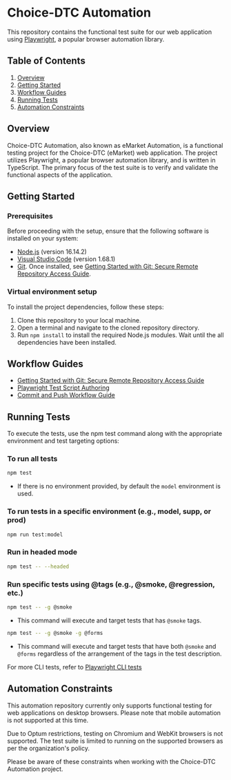 # Choice-DTC Automation

This repository contains the functional test suite for our web application using [Playwright](https://playwright.dev/), a popular browser automation library.

## Table of Contents

1. [Overview](#overview)
2. [Getting Started](#getting-started)
3. [Workflow Guides](#workflow-guides)
4. [Running Tests](#running-tests)
5. [Automation Constraints](#automation-constraints)

## Overview

Choice-DTC Automation, also known as eMarket Automation, is a functional testing project for the Choice-DTC (eMarket) web application. The project utilizes Playwright, a popular browser automation library, and is written in TypeScript. The primary focus of the test suite is to verify and validate the functional aspects of the application.

## Getting Started

### Prerequisites

Before proceeding with the setup, ensure that the following software is installed on your system:

- [Node.js](https://optum.service-now.com/euts_intake?id=appstore&q=Node.js) (version 16.14.2)
- [Visual Studio Code](https://optum.service-now.com/euts_intake?id=appstore&q=visual%20studio%20code) (version 1.68.1)
- [Git](https://optum.service-now.com/euts_intake?id=appstore&q=git). Once installed, see [Getting Started with Git: Secure Remote Repository Access Guide](https://github.com/bddwithTim/healthmarkets-dtc-automation/blob/master/docs/Secure%20Remote%20Repository%20Access%20Guide.md).

### Virtual environment setup

To install the project dependencies, follow these steps:

1. Clone this repository to your local machine.
2. Open a terminal and navigate to the cloned repository directory.
3. Run `npm install` to install the required Node.js modules. Wait until the all dependencies have been installed.

## Workflow Guides

- [Getting Started with Git: Secure Remote Repository Access Guide](https://github.com/bddwithTim/healthmarkets-dtc-automation/blob/master/docs/Secure%20Remote%20Repository%20Access%20Guide.md)
- [Playwright Test Script Authoring](https://github.com/bddwithTim/healthmarkets-dtc-automation/blob/master/docs/Playwright%20Test%20Script%20Authoring.md)
- [Commit and Push Workflow Guide](https://github.com/bddwithTim/healthmarkets-dtc-automation/blob/master/docs/Commit%20and%20Push%20Workflow%20Guide.md)

## Running Tests

To execute the tests, use the npm test command along with the appropriate environment and test targeting options:

### To run all tests

```sh
npm test
```

- If there is no environment provided, by default the `model` environment is used.

### To run tests in a specific environment (e.g., model, supp, or prod)

```sh
npm run test:model
```

### Run in headed mode

```sh
npm test -- --headed
```

### Run specific tests using @tags (e.g., @smoke, @regression, etc.)

```sh
npm test -- -g @smoke
```

- This command will execute and target tests that has `@smoke` tags.

```sh
npm test -- -g @smoke -g @forms
```

- This command will execute and target tests that have both `@smoke` and `@forms` regardless of the arrangement of the tags in the test description.

For more CLI tests, refer to [Playwright CLI tests](https://playwright.dev/docs/test-cli)

## Automation Constraints

This automation repository currently only supports functional testing for web applications on desktop browsers. Please note that mobile automation is not supported at this time.

Due to Optum restrictions, testing on Chromium and WebKit browsers is not supported. The test suite is limited to running on the supported browsers as per the organization's policy.

Please be aware of these constraints when working with the Choice-DTC Automation project.
